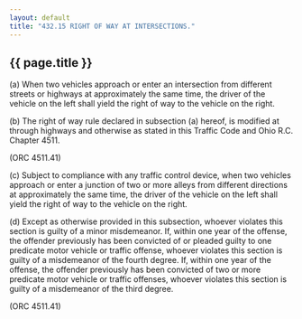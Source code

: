 ```yaml
---
layout: default 
title: "432.15 RIGHT OF WAY AT INTERSECTIONS."
---
```


{{ page.title }}
----------------

​(a) When two vehicles approach or enter an intersection from different
streets or highways at approximately the same time, the driver of the
vehicle on the left shall yield the right of way to the vehicle on the
right.

​(b) The right of way rule declared in subsection (a) hereof, is
modified at through highways and otherwise as stated in this Traffic
Code and Ohio R.C. Chapter 4511.

(ORC 4511.41)

​(c) Subject to compliance with any traffic control device, when two
vehicles approach or enter a junction of two or more alleys from
different directions at approximately the same time, the driver of the
vehicle on the left shall yield the right of way to the vehicle on the
right.

​(d) Except as otherwise provided in this subsection, whoever violates
this section is guilty of a minor misdemeanor. If, within one year of
the offense, the offender previously has been convicted of or pleaded
guilty to one predicate motor vehicle or traffic offense, whoever
violates this section is guilty of a misdemeanor of the fourth degree.
If, within one year of the offense, the offender previously has been
convicted of two or more predicate motor vehicle or traffic offenses,
whoever violates this section is guilty of a misdemeanor of the third
degree.

(ORC 4511.41)

